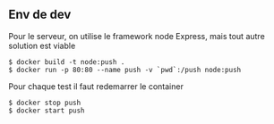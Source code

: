## Env de dev

Pour le serveur, on utilise le framework node Express, mais tout autre solution est viable

    $ docker build -t node:push .
    $ docker run -p 80:80 --name push -v `pwd`:/push node:push
    
Pour chaque test il faut redemarrer le container

    $ docker stop push
    $ docker start push